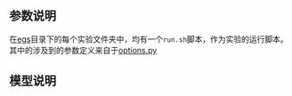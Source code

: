 ## 参数说明
在[egs](../egs/)目录下的每个实验文件夹中，均有一个`run.sh`脚本，作为实验的运行脚本。其中的涉及到的参数定义来自于[options.py](../src/options.py)
## 模型说明